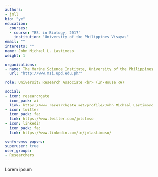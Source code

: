 ```yaml
---
authors:
- jmll
bio: "ye"
education:
  courses:
  - course: "BSc in Biology, 2017"
    institution: "University of the Philippines Visayas"
email: ""
interests: ""
name: John Michael L. Lastimoso
weight: 1

organizations:
- name: The Marine Science Institute, University of the Philippines
  url: "http://www.msi.upd.edu.ph/"

role: University Research Associate <br> (In-House RA)

social:
- icon: researchgate
  icon_pack: ai
  link: https://www.researchgate.net/profile/John_Michael_Lastimoso
- icon: twitter
  icon_pack: fab
  link: https://www.twitter.com/jmlstmso
- icon: linkedin
  icon_pack: fab
  link: https://www.linkedin.com/in/jmlastimoso/

conference papers:
superuser: true
user_groups:
- Researchers
---
```


Lorem ipsum